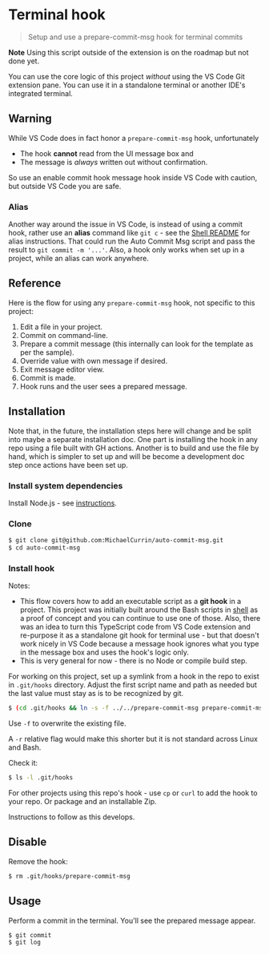 # Terminal hook
> Setup and use a prepare-commit-msg hook for terminal commits

**Note** Using this script outside of the extension is on the roadmap but not done yet.

You can use the core logic of this project _without_ using the VS Code Git extension pane. You can use it in a standalone terminal or another IDE's integrated terminal.


## Warning

While VS Code does in fact honor a `prepare-commit-msg` hook, unfortunately

- The hook **cannot** read from the UI message box and
- The message is _always_ written out without confirmation.

So use an enable commit hook message hook inside VS Code with caution, but outside VS Code you are safe.

### Alias

Another way around the issue in VS Code, is instead of using a commit hook, rather use an **alias** command like `git c` - see the [Shell README](/shell/README.md) for alias instructions. That could run the Auto Commit Msg script and pass the result to `git commit -m '...'`. Also, a hook only works when set up in a project, while an alias can work anywhere.


## Reference

Here is the flow for using any `prepare-commit-msg` hook, not specific to this project:

1. Edit a file in your project.
1. Commit on command-line.
1. Prepare a commit message (this internally can look for the template as per the sample).
1. Override value with own message if desired.
1. Exit message editor view.
1. Commit is made.
1. Hook runs and the user sees a prepared message.


## Installation

Note that, in the future, the installation steps here will change and be split into maybe a separate installation doc. One part is installing the hook in any repo using a file built with GH actions. Another is to build and use the file by hand, which is simpler to set up and will be become a development doc step once actions have been set up.

### Install system dependencies

Install Node.js - see [instructions](https://gist.github.com/MichaelCurrin/aa1fc56419a355972b96bce23f3bccba).

### Clone

```sh
$ git clone git@github.com:MichaelCurrin/auto-commit-msg.git
$ cd auto-commit-msg
```

### Install hook

Notes:

- This flow covers how to add an executable script as a **git hook** in a project. This project was initially built around the Bash scripts in [shell](/shell/) as a proof of concept and you can continue to use one of those. Also, there was an idea to turn this TypeScript code from VS Code extension and re-purpose it as a standalone git hook for terminal use - but that doesn't work nicely in VS Code because a message hook ignores what you type in the message box and uses the hook's logic only.
- This is very general for now - there is no Node or compile build step.

For working on this project, set up a symlink from a hook in the repo to exist in `.git/hooks` directory. Adjust the first script name and path as needed but the last value must stay as is to be recognized by git.

```sh
$ (cd .git/hooks && ln -s -f ../../prepare-commit-msg prepare-commit-msg)
```

Use `-f` to overwrite the existing file.

A `-r` relative flag would make this shorter but it is not standard across Linux and Bash.

Check it:

```sh
$ ls -l .git/hooks
```

For other projects using this repo's hook - use `cp` or `curl` to add the hook to your repo. Or package and an installable Zip.

Instructions to follow as this develops.


## Disable

Remove the hook:

```sh
$ rm .git/hooks/prepare-commit-msg
```


## Usage

Perform a commit in the terminal. You'll see the prepared message appear.

```sh
$ git commit
$ git log
```
